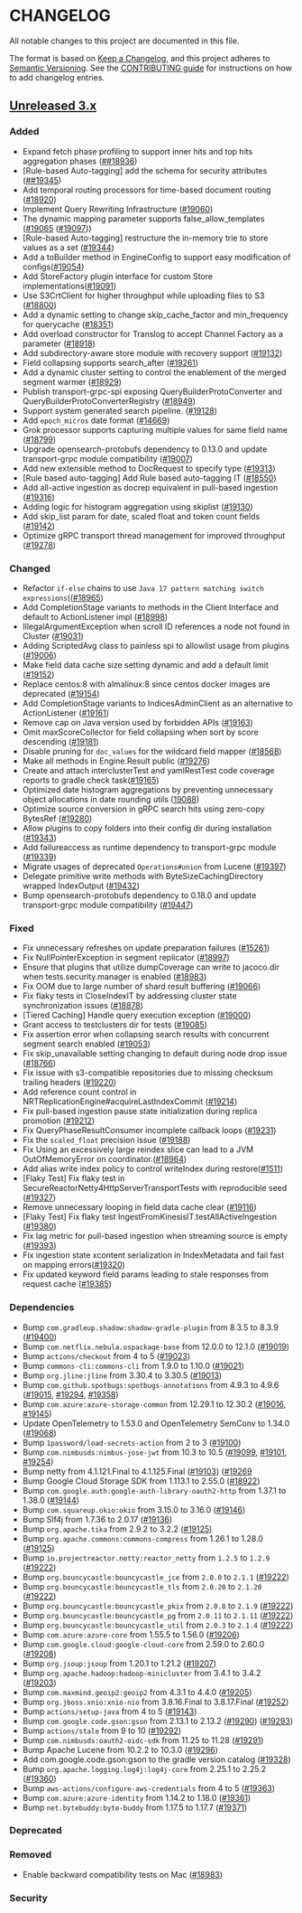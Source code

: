 # CHANGELOG
All notable changes to this project are documented in this file.

The format is based on [Keep a Changelog](https://keepachangelog.com/en/1.0.0/), and this project adheres to [Semantic Versioning](https://semver.org/spec/v2.0.0.html). See the [CONTRIBUTING guide](./CONTRIBUTING.md#Changelog) for instructions on how to add changelog entries.

## [Unreleased 3.x]
### Added
- Expand fetch phase profiling to support inner hits and top hits aggregation phases  ([##18936](https://github.com/opensearch-project/OpenSearch/pull/18936))
- [Rule-based Auto-tagging] add the schema for security attributes ([##19345](https://github.com/opensearch-project/OpenSearch/pull/19345))
- Add temporal routing processors for time-based document routing ([#18920](https://github.com/opensearch-project/OpenSearch/issues/18920))
- Implement Query Rewriting Infrastructure ([#19060](https://github.com/opensearch-project/OpenSearch/pull/19060))
- The dynamic mapping parameter supports false_allow_templates ([#19065](https://github.com/opensearch-project/OpenSearch/pull/19065) ([#19097](https://github.com/opensearch-project/OpenSearch/pull/19097)))
- [Rule-based Auto-tagging] restructure the in-memory trie to store values as a set ([#19344](https://github.com/opensearch-project/OpenSearch/pull/19344))
- Add a toBuilder method in EngineConfig to support easy modification of configs([#19054](https://github.com/opensearch-project/OpenSearch/pull/19054))
- Add StoreFactory plugin interface for custom Store implementations([#19091](https://github.com/opensearch-project/OpenSearch/pull/19091))
- Use S3CrtClient for higher throughput while uploading files to S3 ([#18800](https://github.com/opensearch-project/OpenSearch/pull/18800))
- Add a dynamic setting to change skip_cache_factor and min_frequency for querycache ([#18351](https://github.com/opensearch-project/OpenSearch/issues/18351))
- Add overload constructor for Translog to accept Channel Factory as a parameter ([#18918](https://github.com/opensearch-project/OpenSearch/pull/18918))
- Add subdirectory-aware store module with recovery support ([#19132](https://github.com/opensearch-project/OpenSearch/pull/19132))
- Field collapsing supports search_after ([#19261](https://github.com/opensearch-project/OpenSearch/pull/19261))
- Add a dynamic cluster setting to control the enablement of the merged segment warmer ([#18929](https://github.com/opensearch-project/OpenSearch/pull/18929))
- Publish transport-grpc-spi exposing QueryBuilderProtoConverter and QueryBuilderProtoConverterRegistry ([#18949](https://github.com/opensearch-project/OpenSearch/pull/18949))
- Support system generated search pipeline. ([#19128](https://github.com/opensearch-project/OpenSearch/pull/19128))
- Add `epoch_micros` date format ([#14669](https://github.com/opensearch-project/OpenSearch/issues/14669))
- Grok processor supports capturing multiple values for same field name ([#18799](https://github.com/opensearch-project/OpenSearch/pull/18799))
- Upgrade opensearch-protobufs dependency to 0.13.0 and update transport-grpc module compatibility ([#19007](https://github.com/opensearch-project/OpenSearch/issues/19007))
- Add new extensible method to DocRequest to specify type ([#19313](https://github.com/opensearch-project/OpenSearch/pull/19313))
- [Rule based auto-tagging] Add Rule based auto-tagging IT ([#18550](https://github.com/opensearch-project/OpenSearch/pull/18550))
- Add all-active ingestion as docrep equivalent in pull-based ingestion ([#19316](https://github.com/opensearch-project/OpenSearch/pull/19316))
- Adding logic for histogram aggregation using skiplist ([#19130](https://github.com/opensearch-project/OpenSearch/pull/19130))
- Add skip_list param for date, scaled float and token count fields ([#19142](https://github.com/opensearch-project/OpenSearch/pull/19142))
- Optimize gRPC transport thread management for improved throughput ([#19278](https://github.com/opensearch-project/OpenSearch/pull/19278))

### Changed
- Refactor `if-else` chains to use `Java 17 pattern matching switch expressions`(([#18965](https://github.com/opensearch-project/OpenSearch/pull/18965))
- Add CompletionStage variants to methods in the Client Interface and default to ActionListener impl ([#18998](https://github.com/opensearch-project/OpenSearch/pull/18998))
- IllegalArgumentException when scroll ID references a node not found in Cluster ([#19031](https://github.com/opensearch-project/OpenSearch/pull/19031))
- Adding ScriptedAvg class to painless spi to allowlist usage from plugins ([#19006](https://github.com/opensearch-project/OpenSearch/pull/19006))
- Make field data cache size setting dynamic and add a default limit ([#19152](https://github.com/opensearch-project/OpenSearch/pull/19152))
- Replace centos:8 with almalinux:8 since centos docker images are deprecated ([#19154](https://github.com/opensearch-project/OpenSearch/pull/19154))
- Add CompletionStage variants to IndicesAdminClient as an alternative to ActionListener ([#19161](https://github.com/opensearch-project/OpenSearch/pull/19161))
- Remove cap on Java version used by forbidden APIs ([#19163](https://github.com/opensearch-project/OpenSearch/pull/19163))
- Omit maxScoreCollector for field collapsing when sort by score descending ([#19181](https://github.com/opensearch-project/OpenSearch/pull/19181))
- Disable pruning for `doc_values` for the wildcard field mapper ([#18568](https://github.com/opensearch-project/OpenSearch/pull/18568))
- Make all methods in Engine.Result public ([#19276](https://github.com/opensearch-project/OpenSearch/pull/19275))
- Create and attach interclusterTest and yamlRestTest code coverage reports to gradle check task([#19165](https://github.com/opensearch-project/OpenSearch/pull/19165))
- Optimized date histogram aggregations by preventing unnecessary object allocations in date rounding utils ([19088](https://github.com/opensearch-project/OpenSearch/pull/19088))
- Optimize source conversion in gRPC search hits using zero-copy BytesRef ([#19280](https://github.com/opensearch-project/OpenSearch/pull/19280))
- Allow plugins to copy folders into their config dir during installation ([#19343](https://github.com/opensearch-project/OpenSearch/pull/19343))
- Add failureaccess as runtime dependency to transport-grpc module  ([#19339](https://github.com/opensearch-project/OpenSearch/pull/19339))
- Migrate usages of deprecated `Operations#union` from Lucene ([#19397](https://github.com/opensearch-project/OpenSearch/pull/19397))
- Delegate primitive write methods with ByteSizeCachingDirectory wrapped IndexOutput ([#19432](https://github.com/opensearch-project/OpenSearch/pull/19432))
- Bump opensearch-protobufs dependency to 0.18.0 and update transport-grpc module compatibility ([#19447](https://github.com/opensearch-project/OpenSearch/issues/19447))

### Fixed
- Fix unnecessary refreshes on update preparation failures ([#15261](https://github.com/opensearch-project/OpenSearch/issues/15261))
- Fix NullPointerException in segment replicator ([#18997](https://github.com/opensearch-project/OpenSearch/pull/18997))
- Ensure that plugins that utilize dumpCoverage can write to jacoco.dir when tests.security.manager is enabled ([#18983](https://github.com/opensearch-project/OpenSearch/pull/18983))
- Fix OOM due to large number of shard result buffering ([#19066](https://github.com/opensearch-project/OpenSearch/pull/19066))
- Fix flaky tests in CloseIndexIT by addressing cluster state synchronization issues ([#18878](https://github.com/opensearch-project/OpenSearch/issues/18878))
- [Tiered Caching] Handle  query execution exception ([#19000](https://github.com/opensearch-project/OpenSearch/issues/19000))
- Grant access to testclusters dir for tests ([#19085](https://github.com/opensearch-project/OpenSearch/issues/19085))
- Fix assertion error when collapsing search results with concurrent segment search enabled ([#19053](https://github.com/opensearch-project/OpenSearch/pull/19053))
- Fix skip_unavailable setting changing to default during node drop issue ([#18766](https://github.com/opensearch-project/OpenSearch/pull/18766))
- Fix issue with s3-compatible repositories due to missing checksum trailing headers ([#19220](https://github.com/opensearch-project/OpenSearch/pull/19220))
- Add reference count control in NRTReplicationEngine#acquireLastIndexCommit ([#19214](https://github.com/opensearch-project/OpenSearch/pull/19214))
- Fix pull-based ingestion pause state initialization during replica promotion ([#19212](https://github.com/opensearch-project/OpenSearch/pull/19212))
- Fix QueryPhaseResultConsumer incomplete callback loops ([#19231](https://github.com/opensearch-project/OpenSearch/pull/19231))
- Fix the `scaled_float` precision issue ([#19188](https://github.com/opensearch-project/OpenSearch/pull/19188))
- Fix Using an excessively large reindex slice can lead to a JVM OutOfMemoryError on coordinator.([#18964](https://github.com/opensearch-project/OpenSearch/pull/18964))
- Add alias write index policy to control writeIndex during restore([#1511](https://github.com/opensearch-project/OpenSearch/pull/19368))
- [Flaky Test] Fix flaky test in SecureReactorNetty4HttpServerTransportTests with reproducible seed ([#19327](https://github.com/opensearch-project/OpenSearch/pull/19327))
- Remove unnecessary looping in field data cache clear ([#19116](https://github.com/opensearch-project/OpenSearch/pull/19116))
- [Flaky Test] Fix flaky test IngestFromKinesisIT.testAllActiveIngestion ([#19380](https://github.com/opensearch-project/OpenSearch/pull/19380))
- Fix lag metric for pull-based ingestion when streaming source is empty ([#19393](https://github.com/opensearch-project/OpenSearch/pull/19393))
- Fix ingestion state xcontent serialization in IndexMetadata and fail fast on mapping errors([#19320](https://github.com/opensearch-project/OpenSearch/pull/19320))
- Fix updated keyword field params leading to stale responses from request cache ([#19385](https://github.com/opensearch-project/OpenSearch/pull/19385))

### Dependencies
- Bump `com.gradleup.shadow:shadow-gradle-plugin` from 8.3.5 to 8.3.9 ([#19400](https://github.com/opensearch-project/OpenSearch/pull/19400))
- Bump `com.netflix.nebula.ospackage-base` from 12.0.0 to 12.1.0 ([#19019](https://github.com/opensearch-project/OpenSearch/pull/19019))
- Bump `actions/checkout` from 4 to 5 ([#19023](https://github.com/opensearch-project/OpenSearch/pull/19023))
- Bump `commons-cli:commons-cli` from 1.9.0 to 1.10.0 ([#19021](https://github.com/opensearch-project/OpenSearch/pull/19021))
- Bump `org.jline:jline` from 3.30.4 to 3.30.5 ([#19013](https://github.com/opensearch-project/OpenSearch/pull/19013))
- Bump `com.github.spotbugs:spotbugs-annotations` from 4.9.3 to 4.9.6 ([#19015](https://github.com/opensearch-project/OpenSearch/pull/19015), [#19294](https://github.com/opensearch-project/OpenSearch/pull/19294), [#19358](https://github.com/opensearch-project/OpenSearch/pull/19358))
- Bump `com.azure:azure-storage-common` from 12.29.1 to 12.30.2 ([#19016](https://github.com/opensearch-project/OpenSearch/pull/19016), [#19145](https://github.com/opensearch-project/OpenSearch/pull/19145))
- Update OpenTelemetry to 1.53.0 and OpenTelemetry SemConv to 1.34.0 ([#19068](https://github.com/opensearch-project/OpenSearch/pull/19068))
- Bump `1password/load-secrets-action` from 2 to 3 ([#19100](https://github.com/opensearch-project/OpenSearch/pull/19100))
- Bump `com.nimbusds:nimbus-jose-jwt` from 10.3 to 10.5 ([#19099](https://github.com/opensearch-project/OpenSearch/pull/19099), [#19101](https://github.com/opensearch-project/OpenSearch/pull/19101), [#19254](https://github.com/opensearch-project/OpenSearch/pull/19254))
- Bump netty from 4.1.121.Final to 4.1.125.Final ([#19103](https://github.com/opensearch-project/OpenSearch/pull/19103)) ([#19269](https://github.com/opensearch-project/OpenSearch/pull/19269)
- Bump Google Cloud Storage SDK from 1.113.1 to 2.55.0 ([#18922](https://github.com/opensearch-project/OpenSearch/pull/18922))
- Bump `com.google.auth:google-auth-library-oauth2-http` from 1.37.1 to 1.38.0 ([#19144](https://github.com/opensearch-project/OpenSearch/pull/19144))
- Bump `com.squareup.okio:okio` from 3.15.0 to 3.16.0 ([#19146](https://github.com/opensearch-project/OpenSearch/pull/19146))
- Bump Slf4j from 1.7.36 to 2.0.17 ([#19136](https://github.com/opensearch-project/OpenSearch/pull/19136))
- Bump `org.apache.tika` from 2.9.2 to 3.2.2 ([#19125](https://github.com/opensearch-project/OpenSearch/pull/19125))
- Bump `org.apache.commons:commons-compress` from 1.26.1 to 1.28.0 ([#19125](https://github.com/opensearch-project/OpenSearch/pull/19125))
- Bump `io.projectreactor.netty:reactor_netty` from `1.2.5` to `1.2.9` ([#19222](https://github.com/opensearch-project/OpenSearch/pull/19222))
- Bump `org.bouncycastle:bouncycastle_jce` from `2.0.0` to `2.1.1` ([#19222](https://github.com/opensearch-project/OpenSearch/pull/19222))
- Bump `org.bouncycastle:bouncycastle_tls` from `2.0.20` to `2.1.20` ([#19222](https://github.com/opensearch-project/OpenSearch/pull/19222))
- Bump `org.bouncycastle:bouncycastle_pkix` from `2.0.8` to `2.1.9` ([#19222](https://github.com/opensearch-project/OpenSearch/pull/19222))
- Bump `org.bouncycastle:bouncycastle_pg` from `2.0.11` to `2.1.11` ([#19222](https://github.com/opensearch-project/OpenSearch/pull/19222))
- Bump `org.bouncycastle:bouncycastle_util` from `2.0.3` to `2.1.4` ([#19222](https://github.com/opensearch-project/OpenSearch/pull/19222))
- Bump `com.azure:azure-core` from 1.55.5 to 1.56.0 ([#19206](https://github.com/opensearch-project/OpenSearch/pull/19206))
- Bump `com.google.cloud:google-cloud-core` from 2.59.0 to 2.60.0 ([#19208](https://github.com/opensearch-project/OpenSearch/pull/19208))
- Bump `org.jsoup:jsoup` from 1.20.1 to 1.21.2 ([#19207](https://github.com/opensearch-project/OpenSearch/pull/19207))
- Bump `org.apache.hadoop:hadoop-minicluster` from 3.4.1 to 3.4.2 ([#19203](https://github.com/opensearch-project/OpenSearch/pull/19203))
- Bump `com.maxmind.geoip2:geoip2` from 4.3.1 to 4.4.0 ([#19205](https://github.com/opensearch-project/OpenSearch/pull/19205))
- Bump `org.jboss.xnio:xnio-nio` from 3.8.16.Final to 3.8.17.Final ([#19252](https://github.com/opensearch-project/OpenSearch/pull/19252))
- Bump `actions/setup-java` from 4 to 5 ([#19143](https://github.com/opensearch-project/OpenSearch/pull/19143))
- Bump `com.google.code.gson:gson` from 2.13.1 to 2.13.2 ([#19290](https://github.com/opensearch-project/OpenSearch/pull/19290)) ([#19293](https://github.com/opensearch-project/OpenSearch/pull/19293))
- Bump `actions/stale` from 9 to 10 ([#19292](https://github.com/opensearch-project/OpenSearch/pull/19292))
- Bump `com.nimbusds:oauth2-oidc-sdk` from 11.25 to 11.28 ([#19291](https://github.com/opensearch-project/OpenSearch/pull/19291))
- Bump Apache Lucene from 10.2.2 to 10.3.0 ([#19296](https://github.com/opensearch-project/OpenSearch/pull/19296))
- Add com.google.code.gson:gson to the gradle version catalog ([#19328](https://github.com/opensearch-project/OpenSearch/pull/19328))
- Bump `org.apache.logging.log4j:log4j-core` from 2.25.1 to 2.25.2 ([#19360](https://github.com/opensearch-project/OpenSearch/pull/19360))
- Bump `aws-actions/configure-aws-credentials` from 4 to 5 ([#19363](https://github.com/opensearch-project/OpenSearch/pull/19363))
- Bump `com.azure:azure-identity` from 1.14.2 to 1.18.0 ([#19361](https://github.com/opensearch-project/OpenSearch/pull/19361))
- Bump `net.bytebuddy:byte-buddy` from 1.17.5 to 1.17.7 ([#19371](https://github.com/opensearch-project/OpenSearch/pull/19371))

### Deprecated

### Removed
- Enable backward compatibility tests on Mac ([#18983](https://github.com/opensearch-project/OpenSearch/pull/18983))

### Security

[Unreleased 3.x]: https://github.com/opensearch-project/OpenSearch/compare/3.2...main
